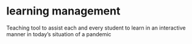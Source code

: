 # learning management
Teaching tool to assist each and every student to learn in an interactive manner in today’s situation of a pandemic
